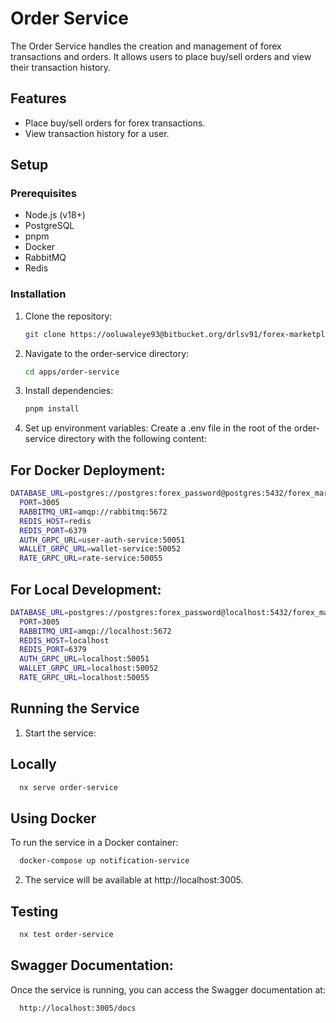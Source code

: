 # Order Service

The Order Service handles the creation and management of forex transactions and orders. It allows users to place buy/sell orders and view their transaction history.

## Features

- Place buy/sell orders for forex transactions.
- View transaction history for a user.

## Setup

### Prerequisites

- Node.js (v18+)
- PostgreSQL
- pnpm
- Docker
- RabbitMQ
- Redis

### Installation

1. Clone the repository:
   ```bash
   git clone https://ooluwaleye93@bitbucket.org/drlsv91/forex-marketplace.git
   ```
2. Navigate to the order-service directory:
   ```bash
   cd apps/order-service
   ```
3. Install dependencies:

   ```bash
   pnpm install
   ```

4. Set up environment variables:
   Create a .env file in the root of the order-service directory with the following content:

## For Docker Deployment:

```bash
DATABASE_URL=postgres://postgres:forex_password@postgres:5432/forex_marketplace?schema=public
  PORT=3005
  RABBITMQ_URI=amqp://rabbitmq:5672
  REDIS_HOST=redis
  REDIS_PORT=6379
  AUTH_GRPC_URL=user-auth-service:50051
  WALLET_GRPC_URL=wallet-service:50052
  RATE_GRPC_URL=rate-service:50055
```

## For Local Development:

```bash
DATABASE_URL=postgres://postgres:forex_password@localhost:5432/forex_marketplace?schema=public
  PORT=3005
  RABBITMQ_URI=amqp://localhost:5672
  REDIS_HOST=localhost
  REDIS_PORT=6379
  AUTH_GRPC_URL=localhost:50051
  WALLET_GRPC_URL=localhost:50052
  RATE_GRPC_URL=localhost:50055
```

## Running the Service

1. Start the service:

## Locally

```bash
  nx serve order-service
```

## Using Docker

To run the service in a Docker container:

```bash
  docker-compose up notification-service
```

2. The service will be available at http://localhost:3005.

## Testing

```bash
  nx test order-service
```

## Swagger Documentation:

Once the service is running, you can access the Swagger documentation at:

```bash
  http://localhost:3005/docs
```
